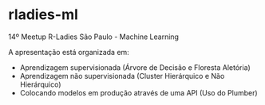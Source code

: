 # rladies-ml
14º Meetup R-Ladies São Paulo - Machine Learning

A apresentação está organizada em:

- Aprendizagem supervisionada (Árvore de Decisão e Floresta Aletória)
- Aprendizagem não supervisionada (Cluster Hierárquico e Não Hierárquico)
- Colocando modelos em produção através de uma API (Uso do Plumber)
